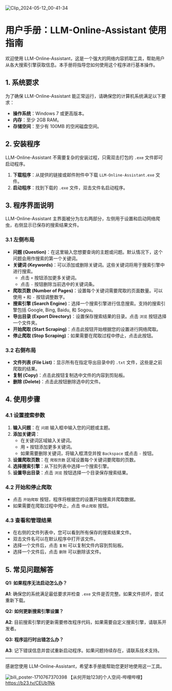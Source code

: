 ![Clip_2024-05-12_00-41-34](https://github.com/yeahhe365/LLM-Online-Assistant/assets/64304674/4ec2a321-b343-44a3-9b83-c74cdde39d57)

# 用户手册：LLM-Online-Assistant 使用指南

欢迎使用 LLM-Online-Assistant，这是一个强大的网络内容抓取工具，帮助用户从各大搜索引擎获取信息。本手册将指导您如何使用这个程序进行基本操作。

## 1. 系统要求

为了确保 LLM-Online-Assistant 能正常运行，请确保您的计算机系统满足以下要求：

- **操作系统**：Windows 7 或更高版本。
- **内存**：至少 2GB RAM。
- **存储空间**：至少有 100MB 的空闲磁盘空间。

## 2. 安装程序

LLM-Online-Assistant 不需要复杂的安装过程，只需双击打包的 `.exe` 文件即可启动程序。

1. **下载程序**：从提供的链接或邮件附件中下载 `LLM-Online-Assistant.exe` 文件。
2. **启动程序**：找到下载的 `.exe` 文件，双击文件名启动程序。

## 3. 程序界面说明

LLM-Online-Assistant 主界面被分为左右两部分，左侧用于设置和启动网络爬虫，右侧显示已保存的搜索结果文件。

### 3.1 左侧布局

- **问题 (Question)**：在这里输入您想要查询的主题或问题。默认情况下，这个问题会用作搜索的第一个关键词。
- **关键词 (Keywords)**：可以添加或删除关键词。这些关键词将用于搜索引擎中进行搜索。
  - 点击 `+` 按钮添加更多关键词。
  - 点击 `-` 按钮删除当前选中的关键词条。
- **爬取页数 (Number of Pages)**：设置每个关键词需要爬取的页面数量。可以使用 `+` 和 `-` 按钮调整数字。
- **搜索引擎 (Search Engine)**：选择一个搜索引擎进行信息搜索。支持的搜索引擎包括 Google, Bing, Baidu, 和 Sogou。
- **导出目录 (Export Directory)**：设置保存搜索结果的目录。点击 `浏览` 按钮选择一个文件夹。
- **开始爬取 (Start Scraping)**：点击此按钮开始根据您的设置进行网络爬取。
- **停止爬取 (Stop Scraping)**：如果需要在爬取过程中停止，点击此按钮。

### 3.2 右侧布局

- **文件列表 (File List)**：显示所有在指定导出目录中的 `.txt` 文件，这些是之前爬取的结果。
- **复制 (Copy)**：点击此按钮复制选中文件的内容到剪贴板。
- **删除 (Delete)**：点击此按钮删除选中的文件。

## 4. 使用步骤

### 4.1 设置搜索参数

1. **输入问题**：在 `问题` 输入框中输入您的问题或主题。
2. **添加关键词**：
   - 在关键词区域输入关键词。
   - 用 `+` 按钮添加更多关键词。
   - 如果需要删除关键词，将输入框清空并按 `Backspace` 或点击 `-` 按钮。
3. **设置爬取页数**：在 `爬取页数` 区域设置每个关键词要爬取的页数。
4. **选择搜索引擎**：从下拉列表中选择一个搜索引擎。
5. **设置导出目录**：点击 `浏览` 按钮选择一个目录保存搜索结果。

### 4.2 开始和停止爬取

- 点击 `开始爬取` 按钮，程序将根据您的设置开始搜索并爬取数据。
- 如果需要在爬取过程中停止，点击 `停止爬取` 按钮。

### 4.3 查看和管理结果

- 在右侧的文件列表中，您可以看到所有保存的搜索结果文件。
- 双击文件名可以在默认程序中打开该文件。
- 选择一个文件后，点击 `复制` 可以复制文件内容到剪贴板。
- 选择一个文件后，点击 `删除` 可以删除该文件。

## 5. 常见问题解答

**Q1: 如果程序无法启动怎么办？**

**A1**: 确保您的系统满足最低要求并检查 `.exe` 文件是否完整。如果文件损坏，尝试重新下载。

**Q2: 如何更新搜索引擎设置？**

**A2**: 目前搜索引擎的更新需要修改程序代码，如果需要自定义搜索引擎，请联系开发者。

**Q3: 程序运行时出错怎么办？**

**A3**: 记下错误信息并尝试重新启动程序。如果问题持续存在，请联系技术支持。


---

感谢您使用 LLM-Online-Assistant，希望本手册能帮助您更好地使用这一工具。

![bili_poster-1710767370398](https://github.com/yeahhe365/LLM-Online-Assistant/assets/64304674/1f0b2e66-3170-441d-845c-2841c93b1a8c)
【从何开始123的个人空间-哔哩哔哩】 https://b23.tv/CEUb1Nk
